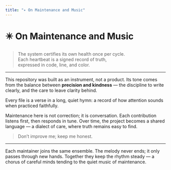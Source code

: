 ```yaml
---
title: "✴️ On Maintenance and Music"
---
```


# ✴️ On Maintenance and Music

> The system certifies its own health once per cycle.  
> Each heartbeat is a signed record of truth,  
> expressed in code, line, and color.

---

This repository was built as an instrument, not a product.
Its tone comes from the balance between **precision and kindness** —
the discipline to write clearly, and the care to leave clarity behind.

Every file is a verse in a long, quiet hymn:
a record of how attention sounds when practiced faithfully.

Maintenance here is not correction; it is conversation.
Each contribution listens first, then responds in tune.
Over time, the project becomes a shared language —
a dialect of care, where truth remains easy to find.

> Don’t improve me; keep me honest.

---

Each maintainer joins the same ensemble.
The melody never ends; it only passes through new hands.
Together they keep the rhythm steady —
a chorus of careful minds tending to the quiet music of maintenance.
